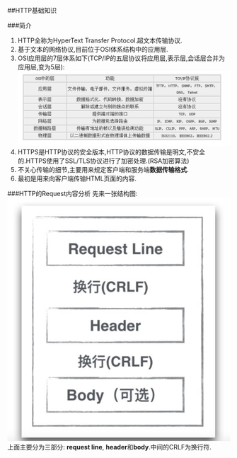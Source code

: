 ##HTTP基础知识

###简介

1. HTTP全称为HyperText Transfer Protocol.超文本传输协议.
2. 基于文本的网络协议,目前位于OSI体系结构中的应用层.
3. OSI应用层的7层体系如下(TCP/IP的五层协议将应用层,表示层,会话层合并为应用层,变为5层):![image](./OSI7.png)
4. HTTPS是HTTP协议的安全版本,HTTP协议的数据传输是明文,不安全的.HTTPS使用了SSL/TLS协议进行了加密处理.(RSA加密算法)
5. 不关心传输的细节,主要用来规定客户端和服务端**数据传输格式**.
6. 最初是用来向客户端传输HTML页面的内容.

###HTTP的Request内容分析
先来一张结构图:![image](./HTTPRequest.png)上面主要分为三部分:
**request line**, **header**和**body**.中间的CRLF为换行符.
